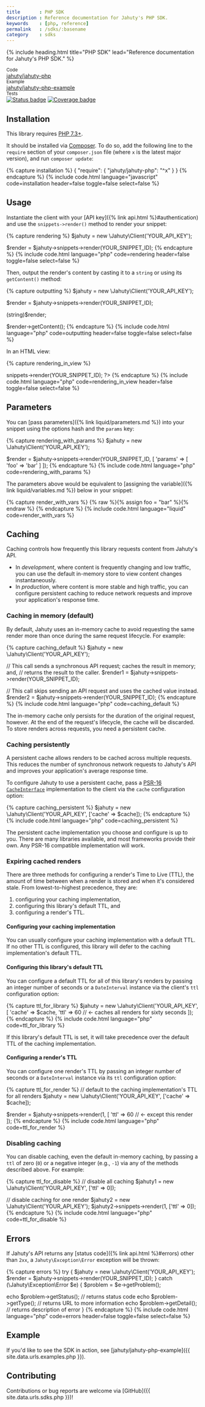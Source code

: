 ```yaml
---
title       : PHP SDK
description : Reference documentation for Jahuty's PHP SDK.
keywords    : [php, reference]
permalink   : /sdks/:basename
category    : sdks
---
```


{% include heading.html title="PHP SDK" lead="Reference documentation for Jahuty's PHP SDK." %}

<div class="card-group my-4">
  <div class="card">
    <div class="card-header py-2 px-3 text-muted">
      <small>Code</small>
    </div>
    <div class="card-body py-2 px-3">
      <a class="stretched-link" href="{{ site.data.urls.sdks.php }}">jahuty/jahuty-php</a>
    </div>
  </div>
  <div class="card">
    <div class="card-header py-2 px-3 text-muted">
      <small>Example</small>
    </div>
    <div class="card-body py-2 px-3">
      <a class="stretched-link" href="{{ site.data.urls.examples.php }}">jahuty/jahuty-php-example</a>
    </div>
  </div>
  <div class="card">
    <div class="card-header py-2 px-3 text-muted">
      <small>Tests</small>
    </div>
    <div class="card-body p-2 px-3">
      <a href="https://circleci.com/gh/jahuty/jahuty-php"><img src="https://circleci.com/gh/jahuty/jahuty-php.svg?style=svg" alt="Status badge" /></a> <a href="https://codecov.io/gh/jahuty/jahuty-php"><img src="https://codecov.io/gh/jahuty/jahuty-php/branch/master/graph/badge.svg?token=XELPI4FWMI" alt="Coverage badge"/></a>
    </div>
  </div>
</div>

## Installation

This library requires [PHP 7.3+](https://secure.php.net).

It should be installed via [Composer](https://getcomposer.org). To do so, add the following line to the `require` section of your `composer.json` file (where `x` is the latest major version), and run `composer update`:

{% capture installation %}
{
   "require": {
       "jahuty/jahuty-php": "^x"
   }
}
{% endcapture %}
{% include code.html language="javascript" code=installation header=false toggle=false select=false %}

## Usage

Instantiate the client with your [API key]({% link api.html %}#authentication) and use the `snippets->render()` method to render your snippet:

{% capture rendering %}
$jahuty = new \Jahuty\Client('YOUR_API_KEY');

$render = $jahuty->snippets->render(YOUR_SNIPPET_ID);
{% endcapture %}
{% include code.html language="php" code=rendering header=false toggle=false select=false %}

Then, output the render's content by casting it to a `string` or using its `getContent()` method:

{% capture outputting %}
$jahuty = new \Jahuty\Client('YOUR_API_KEY');

$render = $jahuty->snippets->render(YOUR_SNIPPET_ID);

(string)$render;

$render->getContent();
{% endcapture %}
{% include code.html language="php" code=outputting header=false toggle=false select=false %}

In an HTML view:

{% capture rendering_in_view %}
<?php
  $jahuty = new \Jahuty\Client('YOUR_API_KEY');
?>
<!doctype html>
<html>
<head>
    <title>Awesome example</title>
</head>
<body>
    <?php echo $jahuty->snippets->render(YOUR_SNIPPET_ID); ?>
</body>
{% endcapture %}
{% include code.html language="php" code=rendering_in_view header=false toggle=false select=false %}

## Parameters

You can [pass parameters]({% link liquid/parameters.md %}) into your snippet using the options hash and the `params` key:

{% capture rendering_with_params %}
$jahuty = new \Jahuty\Client('YOUR_API_KEY');

$render = $jahuty->snippets->render(YOUR_SNIPPET_ID, [
  'params' => [
    'foo' => 'bar'
  ]
]);
{% endcapture %}
{% include code.html language="php" code=rendering_with_params %}

The parameters above would be equivalent to [assigning the variable]({% link liquid/variables.md %}) below in your snippet:

{% capture render_with_vars %}
{% raw %}{% assign foo = "bar" %}{% endraw %}
{% endcapture %}
{% include code.html language="liquid" code=render_with_vars %}

## Caching

Caching controls how frequently this library requests content from Jahuty's API.

* In _development_, where content is frequently changing and low traffic, you can use the default in-memory store to view content changes instantaneously.
* In _production_, where content is more stable and high traffic, you can configure persistent caching to reduce network requests and improve your application's response time.

### Caching in memory (default)

By default, Jahuty uses an in-memory cache to avoid requesting the same render more than once during the same request lifecycle. For example:

{% capture caching_default %}
$jahuty = new \Jahuty\Client('YOUR_API_KEY');

// This call sends a synchronous API request; caches the result in memory; and,
// returns the result to the caller.
$render1 = $jahuty->snippets->render(YOUR_SNIPPET_ID);

// This call skips sending an API request and uses the cached value instead.
$render2 = $jahuty->snippets->render(YOUR_SNIPPET_ID);
{% endcapture %}
{% include code.html language="php" code=caching_default %}

The in-memory cache only persists for the duration of the original request, however. At the end of the request's lifecycle, the cache will be discarded. To store renders across requests, you need a persistent cache.

### Caching persistently

A persistent cache allows renders to be cached across multiple requests. This reduces the number of synchronous network requests to Jahuty's API and improves your application's average response time.

To configure Jahuty to use a persistent cache, pass a [PSR-16 `CacheInterface`](https://www.php-fig.org/psr/psr-16/) implementation to the client via the `cache` configuration option:

{% capture caching_persistent %}
$jahuty = new \Jahuty\Client('YOUR_API_KEY', ['cache' => $cache]);
{% endcapture %}
{% include code.html language="php" code=caching_persistent %}

The persistent cache implementation you choose and configure is up to you. There are many libraries available, and most frameworks provide their own. Any PSR-16 compatible implementation will work.

### Expiring cached renders

There are three methods for configuring a render's Time to Live (TTL), the amount of time between when a render is stored and when it's considered stale. From lowest-to-highest precedence, they are:

1. configuring your caching implementation,
1. configuring this library's default TTL, and
1. configuring a render's TTL.

#### Configuring your caching implementation

You can usually configure your caching implementation with a default TTL. If no other TTL is configured, this library will defer to the caching implementation's default TTL.

#### Configuring this library's default TTL

You can configure a default TTL for all of this library's renders by passing an integer number of seconds or a `DateInterval` instance via the client's `ttl` configuration option:

{% capture ttl_for_library %}
$jahuty = new \Jahuty\Client('YOUR_API_KEY', [
  'cache' => $cache,
  'ttl'   => 60  // <- caches all renders for sixty seconds
]);
{% endcapture %}
{% include code.html language="php" code=ttl_for_library %}

If this library's default TTL is set, it will take precedence over the default TTL of the caching implementation.

#### Configuring a render's TTL

You can configure one render's TTL by passing an integer number of seconds or a `DateInterval` instance via its `ttl` configuration option:

{% capture ttl_for_render %}
// default to the caching implementation's TTL for all renders
$jahuty = new \Jahuty\Client('YOUR_API_KEY', ['cache' => $cache]);

$render = $jahuty->snippets->render(1, [
  'ttl' => 60  // <- except this render
]);
{% endcapture %}
{% include code.html language="php" code=ttl_for_render %}

### Disabling caching

You can disable caching, even the default in-memory caching, by passing a `ttl` of zero (`0`) or a negative integer (e.g., `-1`) via any of the methods described above. For example:

{% capture ttl_for_disable %}
// disable all caching
$jahuty1 = new \Jahuty\Client('YOUR_API_KEY', ['ttl' => 0]);

// disable caching for one render
$jahuty2 = new \Jahuty\Client('YOUR_API_KEY');
$jahuty2->snippets->render(1, ['ttl' => 0]);
{% endcapture %}
{% include code.html language="php" code=ttl_for_disable %}

## Errors

If Jahuty's API returns any [status code]({% link api.html %}#errors) other than `2xx`, a `Jahuty\Exception\Error` exception will be thrown:

{% capture errors %}
try {
  $jahuty = new \Jahuty\Client('YOUR_API_KEY');
  $render = $jahuty->snippets->render(YOUR_SNIPPET_ID);
} catch (\Jahuty\Exception\Error $e) {
  $problem = $e->getProblem();

  echo $problem->getStatus();  // returns status code
  echo $problem->getType();    // returns URL to more information
  echo $problem->getDetail();  // returns description of error
}
{% endcapture %}
{% include code.html language="php" code=errors header=false toggle=false select=false %}

## Example

If you'd like to see the SDK in action, see [jahuty/jahuty-php-example]({{ site.data.urls.examples.php }}).

## Contributing

Contributions or bug reports are welcome via [GitHub]({{ site.data.urls.sdks.php }})!
